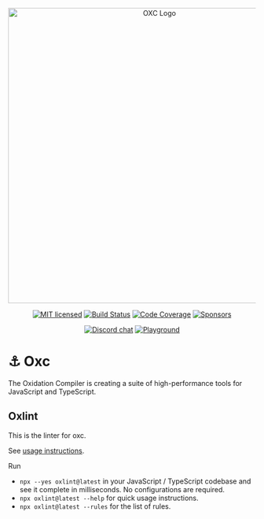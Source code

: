 <p align="center">
  <img alt="OXC Logo" src="https://raw.githubusercontent.com/oxc-project/oxc-assets/main/preview-universal.png" width="600">
</p>

<div align="center">

[![MIT licensed][license-badge]][license-url]
[![Build Status][ci-badge]][ci-url]
[![Code Coverage][code-coverage-badge]][code-coverage-url]
[![Sponsors][sponsors-badge]][sponsors-url]

[![Discord chat][discord-badge]][discord-url]
[![Playground][playground-badge]][playground-url]

[discord-badge]:
	https://img.shields.io/discord/1079625926024900739?logo=discord&label=Discord
[discord-url]: https://discord.gg/9uXCAwqQZW
[license-badge]: https://img.shields.io/badge/license-MIT-blue.svg
[license-url]: https://github.com/oxc-project/oxc/blob/main/LICENSE
[ci-badge]:
	https://github.com/oxc-project/oxc/actions/workflows/ci.yml/badge.svg?event=push&branch=main
[ci-url]:
	https://github.com/oxc-project/oxc/actions/workflows/ci.yml?query=event%3Apush+branch%3Amain
[npm-badge]: https://img.shields.io/npm/v/oxlint/latest?color=brightgreen
[npm-url]: https://www.npmjs.com/package/oxlint/v/latest
[code-size-badge]:
	https://img.shields.io/github/languages/code-size/oxc-project/oxc
[code-size-url]: https://github.com/oxc-project/oxc
[code-coverage-badge]:
	https://codecov.io/github/oxc-project/oxc/branch/main/graph/badge.svg
[code-coverage-url]: https://codecov.io/gh/oxc-project/oxc
[sponsors-badge]: https://img.shields.io/github/sponsors/Boshen
[sponsors-url]: https://github.com/sponsors/Boshen
[playground-badge]: https://img.shields.io/badge/Playground-blue?color=9BE4E0
[playground-url]: https://oxc-playground.netlify.app

</div>

# ⚓ Oxc

The Oxidation Compiler is creating a suite of high-performance tools for
JavaScript and TypeScript.

## Oxlint

This is the linter for oxc.

See [usage instructions](https://oxc.rs/docs/guide/usage/linter.html).

Run

-   `npx --yes oxlint@latest` in your JavaScript / TypeScript codebase and see
    it complete in milliseconds. No configurations are required.
-   `npx oxlint@latest --help` for quick usage instructions.
-   `npx oxlint@latest --rules` for the list of rules.
